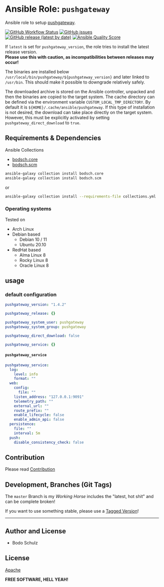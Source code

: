 
# Ansible Role:  `pushgateway`

Ansible role to setup [pushgateway](https://github.com/prometheus/pushgateway).


[![GitHub Workflow Status](https://img.shields.io/github/actions/workflow/status/bodsch/ansible-pushgateway/main.yml?branch=main)][ci]
[![GitHub issues](https://img.shields.io/github/issues/bodsch/ansible-pushgateway)][issues]
[![GitHub release (latest by date)](https://img.shields.io/github/v/release/bodsch/ansible-pushgateway)][releases]
[![Ansible Quality Score](https://img.shields.io/ansible/quality/50067?label=role%20quality)][quality]

[ci]: https://github.com/bodsch/ansible-pushgateway/actions
[issues]: https://github.com/bodsch/ansible-pushgateway/issues?q=is%3Aopen+is%3Aissue
[releases]: https://github.com/bodsch/ansible-pushgateway/releases
[quality]: https://galaxy.ansible.com/bodsch/pushgateway

If `latest` is set for `pushgateway_version`, the role tries to install the latest release version.  
**Please use this with caution, as incompatibilities between releases may occur!**

The binaries are installed below `/usr/local/bin/pushgateway/${pushgateway_version}` and later linked to `/usr/bin`. 
This should make it possible to downgrade relatively safely.

The downloaded archive is stored on the Ansible controller, unpacked and then the binaries are copied to the target system.
The cache directory can be defined via the environment variable `CUSTOM_LOCAL_TMP_DIRECTORY`. 
By default it is `${HOME}/.cache/ansible/pushgateway`.
If this type of installation is not desired, the download can take place directly on the target system. 
However, this must be explicitly activated by setting `pushgateway_direct_download` to `true`.

## Requirements & Dependencies

Ansible Collections

- [bodsch.core](https://github.com/bodsch/ansible-collection-core)
- [bodsch.scm](https://github.com/bodsch/ansible-collection-scm)

```bash
ansible-galaxy collection install bodsch.core
ansible-galaxy collection install bodsch.scm
```
or
```bash
ansible-galaxy collection install --requirements-file collections.yml
```

### Operating systems

Tested on

* Arch Linux
* Debian based
    - Debian 10 / 11
    - Ubuntu 20.10
* RedHat based
    - Alma Linux 8
    - Rocky Linux 8
    - Oracle Linux 8

## usage

### default configuration

```yaml
pushgateway_version: "1.4.2"

pushgateway_release: {}

pushgateway_system_user: pushgateway
pushgateway_system_group: pushgateway

pushgateway_direct_download: false

pushgateway_service: {}
```

#### `pushgateway_service`

```yaml
pushgateway_service:
  log:
    level: info
    format: ""
  web:
    config:
      file: ""
    listen_address: "127.0.0.1:9091"
    telemetry_path: ""
    external_url: ""
    route_prefix: ""
    enable_lifecycle: false
    enable_admin_api: false
  persistence:
    file: ""
    interval: 5m
  push:
    disable_consistency_check: false
```

## Contribution

Please read [Contribution](CONTRIBUTING.md)

## Development,  Branches (Git Tags)

The `master` Branch is my *Working Horse* includes the "latest, hot shit" and can be complete broken!

If you want to use something stable, please use a [Tagged Version](https://github.com/bodsch/ansible-pushgateway/tags)!

---

## Author and License

- Bodo Schulz

## License

[Apache](LICENSE)

**FREE SOFTWARE, HELL YEAH!**
